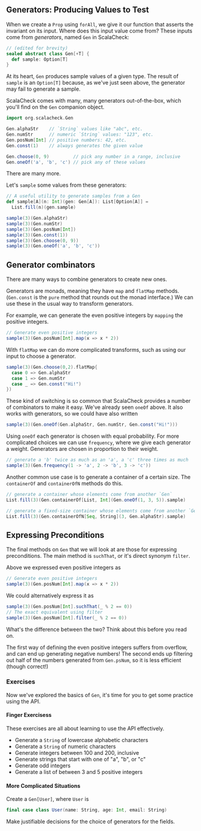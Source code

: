 ## Generators: Producing Values to Test

When we create a `Prop` using `forAll`, we give it our function that
asserts the invariant on its input. Where does this input value come from?
These inputs come from *generators*, named `Gen` in ScalaCheck:

```scala
// (edited for brevity)
sealed abstract class Gen[+T] {
  def sample: Option[T]
}
```

At its heart, `Gen` produces sample values of a given type. The result of
`sample` is an `Option[T]` because, as we've just seen above, the generator may
fail to generate a sample.


ScalaCheck comes with many, many generators out-of-the-box, which you'll find on
the `Gen` companion object.

```scala mdoc:silent
import org.scalacheck.Gen

Gen.alphaStr    // `String` values like "abc", etc.
Gen.numStr      // numeric `String` values: "123", etc.
Gen.posNum[Int] // positive numbers: 42, etc.
Gen.const(1)    // always generates the given value

Gen.choose(0, 9)         // pick any number in a range, inclusive
Gen.oneOf('a', 'b', 'c') // pick any of these values
```

There are many more.

Let's `sample` some values from these generators:

```scala mdoc:silent
// A useful utility to generate samples from a Gen
def sample[A](n: Int)(gen: Gen[A]): List[Option[A]] =
  List.fill(n)(gen.sample)
```

```scala mdoc
sample(3)(Gen.alphaStr)
sample(3)(Gen.numStr)
sample(3)(Gen.posNum[Int])
sample(3)(Gen.const(1))
sample(3)(Gen.choose(0, 9))
sample(3)(Gen.oneOf('a', 'b', 'c'))
```

## Generator combinators

There are many ways to combine generators to create new ones.

Generators are monads, meaning they have `map` and `flatMap` methods.
(`Gen.const` is the `pure` method that rounds out the monad interface.) We can
use these in the usual way to transform generators.


For example, we can generate the even positive integers by `mapping` the
positive integers.

```scala mdoc
// Generate even positive integers
sample(3)(Gen.posNum[Int].map(x => x * 2))
```

With `flatMap` we can do more complicated transforms, such as using our input to
choose a generator.


```scala mdoc
sample(3)(Gen.choose(0,2).flatMap{ 
  case 0 => Gen.alphaStr
  case 1 => Gen.numStr
  case _ => Gen.const("Hi!")
})
```

These kind of switching is so common that ScalaCheck provides a number of
combinators to make it easy. We've already seen `oneOf` above. It also works
with generators, so we could have also written

```scala mdoc
sample(3)(Gen.oneOf(Gen.alphaStr, Gen.numStr, Gen.const("Hi!")))
```

Using `oneOf` each generator is chosen with equal probability. For more
complicated choices we can use `frequency`, where we give each generator a
weight. Generators are chosen in proportion to their weight.

```scala mdoc
// generate a 'b' twice as much as an 'a', a 'c' three times as much
sample(3)(Gen.frequency(1 -> 'a', 2 -> 'b', 3 -> 'c'))
```

Another common use case is to generate a container of a certain size. The
`containerOf` and `containerOfN` methods do this.

```scala mdoc
// generate a container whose elements come from another `Gen`
List.fill(3)(Gen.containerOf[List, Int](Gen.oneOf(1, 3, 5)).sample)

// generate a fixed-size container whose elements come from another `Gen`
List.fill(3)(Gen.containerOfN[Seq, String](3, Gen.alphaStr).sample)
```


## Expressing Preconditions

The final methods on `Gen` that we will look at are those for expressing
preconditions. The main method is `suchThat`, or it's direct synonym
`filter`.

Above we expressed even positive integers as

```scala mdoc
// Generate even positive integers
sample(3)(Gen.posNum[Int].map(x => x * 2))
```

We could alternatively express it as

```scala mdoc:silent:
sample(3)(Gen.posNum[Int].suchThat(_ % 2 == 0))
// The exact equivalent using filter
sample(3)(Gen.posNum[Int].filter(_ % 2 == 0))
```

What's the difference between the two? Think about this before you read on.

The first way of defining the even positive integers suffers from overflow, and can end up generating negative numbers! The second ends up filtering out half of the numbers generated from `Gen.psNum`, so it is less efficient (though correct!)



### Exercises

Now we've explored the basics of `Gen`, it's time for you to get some practice using the API.

#### Finger Exercisess

These exercises are all about learning to use the API effectively.

- Generate a `String` of lowercase alphabetic characters
- Generate a `String` of numeric characters
- Generate integers between 100 and 200, inclusive
- Generate strings that start with one of "a", "b", or "c"
- Generate odd integers
- Generate a list of between 3 and 5 positive integers

#### More Complicated Situations

Create a `Gen[User]`, where `User` is

```scala mdoc:silent:
final case class User(name: String, age: Int, email: String)
```

Make justifiable decisions for the choice of generators for the fields.


